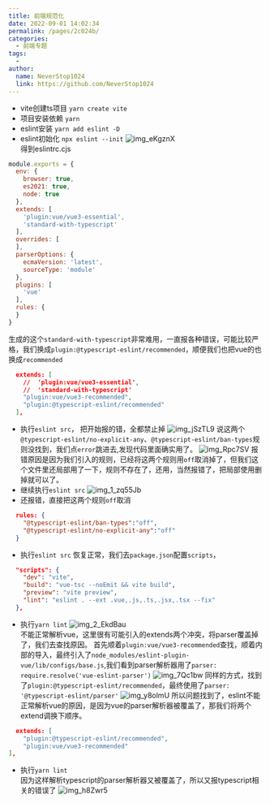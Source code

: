 ```yaml
---
title: 前端规范化
date: 2022-09-01 14:02:34
permalink: /pages/2c024b/
categories:
  - 前端专题
tags:
  - 
author: 
  name: NeverStop1024
  link: https://github.com/NeverStop1024
---
```

* vite创建ts项目 `yarn create vite`
* 项目安装依赖 `yarn`
* eslint安装 `yarn add eslint -D`
* eslint初始化 `npx eslint --init`
  ![img_eKgznX](https://cdn.jsdelivr.net/gh/NeverStop1024/images-store@main/blog/img_eKgznX.png)  
  得到eslintrc.cjs
```javascript
module.exports = {
  env: {
    browser: true,
    es2021: true,
    node: true
  },
  extends: [
    'plugin:vue/vue3-essential',
    'standard-with-typescript'
  ],
  overrides: [
  ],
  parserOptions: {
    ecmaVersion: 'latest',
    sourceType: 'module'
  },
  plugins: [
    'vue'
  ],
  rules: {
  }
}
```
生成的这个`standard-with-typescript`非常难用，一直报各种错误，可能比较严格，我们换成`plugin:@typescript-eslint/recommended`，顺便我们也把vue的也换成`recommended`
```json
  extends: [
    //  'plugin:vue/vue3-essential',
    //  'standard-with-typescript'
    "plugin:vue/vue3-recommended",
    "plugin:@typescript-eslint/recommended"
  ],
```
* 执行`eslint src`， 把开始报的错，全都禁止掉
  ![img_jSzTL9](https://cdn.jsdelivr.net/gh/NeverStop1024/images-store@main/blog/img_jSzTL9.png)
说这两个`@typescript-eslint/no-explicit-any`、`@typescript-eslint/ban-types`规则没找到，我们点`error`跳进去,发现代码里面确实用了。
  ![img_Rpc7SV](https://cdn.jsdelivr.net/gh/NeverStop1024/images-store@main/blog/img_Rpc7SV.png)
报错原因是因为我们引入的规则，已经将这两个规则用`off`取消掉了，但我们这个文件里还局部用了一下，规则不存在了，还用，当然报错了，把局部使用删掉就可以了。
* 继续执行`eslint src`
  ![img_1_zq55Jb](https://cdn.jsdelivr.net/gh/NeverStop1024/images-store@main/blog/img_1_zq55Jb.png)
* 还报错，直接把这两个规则`off`取消
```json
  rules: {
    "@typescript-eslint/ban-types":"off",
    "@typescript-eslint/no-explicit-any":"off"
  }
```
* 执行`eslint src` 恢复正常，我们去`package.json`配置`scripts`，
```json
  "scripts": {
    "dev": "vite",
    "build": "vue-tsc --noEmit && vite build",
    "preview": "vite preview",
    "lint": "eslint . --ext .vue,.js,.ts,.jsx,.tsx --fix"
  },
```
* 执行`yarn lint`
  ![img_2_EkdBau](https://cdn.jsdelivr.net/gh/NeverStop1024/images-store@main/blog/img_2_EkdBau.png)  
不能正常解析vue，这里很有可能引入的extends两个冲突，将parser覆盖掉了，我们去查找原因。
首先顺着`plugin:vue/vue3-recommended`查找，顺着内部的导入，最终引入了`node_modules/eslint-plugin-vue/lib/configs/base.js`,我们看到parser解析器用了`parser: require.resolve('vue-eslint-parser')`
  ![img_7Qc1bw](https://cdn.jsdelivr.net/gh/NeverStop1024/images-store@main/blog/img_7Qc1bw.png)
同样的方式，找到了`plugin:@typescript-eslint/recommended`，最终使用了`parser: '@typescript-eslint/parser'`
  ![img_y8olmU](https://cdn.jsdelivr.net/gh/NeverStop1024/images-store@main/blog/img_y8olmU.png)
所以问题找到了，eslint不能正常解析vue的原因，是因为vue的parser解析器被覆盖了，那我们将两个extend调换下顺序。
```json
  extends: [
    "plugin:@typescript-eslint/recommended",
    "plugin:vue/vue3-recommended"
],
```
* 执行`yarn lint`  
因为这样解析typescript的parser解析器又被覆盖了，所以又报typescript相关的错误了
![img_h8Zwr5](https://cdn.jsdelivr.net/gh/NeverStop1024/images-store@main/blog/img_h8Zwr5.png)